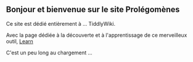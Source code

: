 ## Bonjour et bienvenue sur le site Prolégomènes

Ce site est dédié entièrement à ... TiddlyWiki.

Avec la page dédiée à la découverte et à l'apprentissage de ce merveilleux outil, [Learn](Learn-v-2-1-v-5-1-16.html)

C'est un peu long au chargement ...
